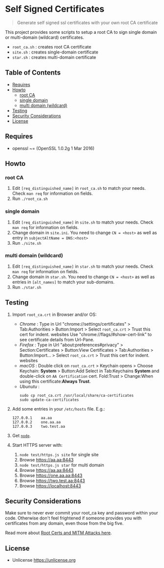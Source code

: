# Self Signed Certificates

> Generate self signed ssl certificates with your own root CA certificate

This project provides some scripts to setup a root CA to sign single domain or multi-domain (wildcard) certificates.

- `root_ca.sh` : creates root CA certificate
- `site.sh` : creates single-domain certificate
- `star.sh` : creates multi-domain certificate

## Table of Contents

<!-- !toc (minlevel=2 omit="Table of Contents") -->

* [Requires](#requires)
* [Howto](#howto)
  * [root CA](#root-ca)
  * [single domain](#single-domain)
  * [multi domain (wildcard)](#multi-domain-wildcard)
* [Testing](#testing)
* [Security Considerations](#security-considerations)
* [License](#license)

<!-- toc! -->

## Requires

- openssl ~= (OpenSSL 1.0.2g  1 Mar 2016)

## Howto

### root CA

1. Edit `[req_distinguished_name]` in `root_ca.sh` to match your needs. Check `man req` for information on fields.
2. Run `./root_ca.sh`

### single domain

1. Edit `[req_distinguished_name]` in `site.sh` to match your needs. Check `man req` for information on fields.
2. Change domain in `site.ini`. You need to change `CN = <host>` as well as entry in `subjectAltName = DNS:<host>`
3. Run `./site.sh`

### multi domain (wildcard)

1. Edit `[req_distinguished_name]` in `star.sh` to match your needs. Check `man req` for information on fields.
2. Change domain in `star.sh`. You need to change `CN = <host>` as well as entries in `[alt_names]` to match your sub-domains.
3. Run `./star.sh`

## Testing

1. Import `root_ca.crt` in Browser and/or OS:
   - _Chrome_ : Type in Url "chrome://settings/certificates" > Tab:Authorities > Button:Import > Select `root_ca.crt` > Trust this cert for indent. websites
     Use "chrome://flags/#show-cert-link" to see certificate details from Url-Pane.
   - _Firefox_ : Type in Url "about:preferences#privacy" > Section:Certificates > Button:View Certificates > Tab:Authorities > Button:Import... > Select `root_ca.crt` > Trust this cert for indent. websites
   - _macOS_ : Double click on `root_ca.crt` > Keychain opens > Choose Keychain: **System** > Button:Add
     Select in Tab:Keychains **System** and double-click on `AA Certification` cert. Fold:Trust > Change:When using this certificate:**Always Trust**.
   - _Ubunutu_ :
     ```
     sudo cp root_ca.crt /usr/local/share/ca-certificates
     sudo update-ca-certificates
     ```

2. Add some entries in your `/etc/hosts` file. E.g.:
   ````
   127.0.0.1    aa.aa
   127.0.0.2    one.aa.aa
   127.0.0.3    two.test.aa
   ````

3. Get [`node`](https://nodejs.org).
4. Start HTTPS server with:
   1. `node test/https.js site` for single site
   2. Browse <https://aa.aa:8443>
   3. `node test/https.js star` for multi domain
   4. Browse <https://aa.aa:8443>
   5. Browse <https://one.aa.aa:8443>
   6. Browse <https://two.test.aa:8443>
   7. Browse <https://localhost:8443>

## Security Considerations

Make sure to never ever commit your root_ca key and password within your code.
Otherwise don't feel frightened if someone provides you with certificates from any domain, even those from the big five.

Read more about [Root Certs and MITM Attacks here](https://www.bleepingcomputer.com/news/security/sennheiser-headset-software-could-allow-man-in-the-middle-ssl-attacks/).

## License

- Unlicense https://unlicense.org
